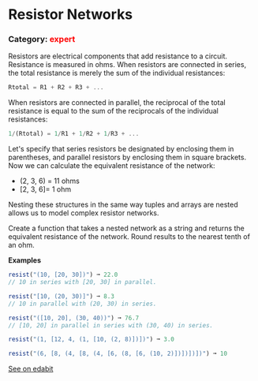 # Resistor Networks
### **Category: <span style="color: red">expert</span>**

Resistors are electrical components that add resistance to a circuit. Resistance is measured in ohms. When resistors are connected in series, the total resistance is merely the sum of the individual resistances:

```javascript
Rtotal = R1 + R2 + R3 + ...
```

When resistors are connected in parallel, the reciprocal of the total resistance is equal to the sum of the reciprocals of the individual resistances:

```javascript
1/(Rtotal) = 1/R1 + 1/R2 + 1/R3 + ...
```

Let's specify that series resistors be designated by enclosing them in parentheses, and parallel resistors by enclosing them in square brackets. Now we can calculate the equivalent resistance of the network:

- (2, 3, 6) = 11 ohms
- [2, 3, 6]= 1 ohm

Nesting these structures in the same way tuples and arrays are nested allows us to model complex resistor networks.

Create a function that takes a nested network as a string and returns the equivalent resistance of the network. Round results to the nearest tenth of an ohm.

**Examples**
```javascript
resist("(10, [20, 30])") ➞ 22.0
// 10 in series with [20, 30] in parallel.

resist("[10, (20, 30)]") ➞ 8.3
// 10 in parallel with (20, 30) in series.

resist("([10, 20], (30, 40))") ➞ 76.7
// [10, 20] in parallel in series with (30, 40) in series.

resist("(1, [12, 4, (1, [10, (2, 8)])])") ➞ 3.0

resist("(6, [8, (4, [8, (4, [6, (8, [6, (10, 2)])])])])") ➞ 10
```

[See on edabit](https://edabit.com/challenge/eWXL8Jz78hP5tW644)
